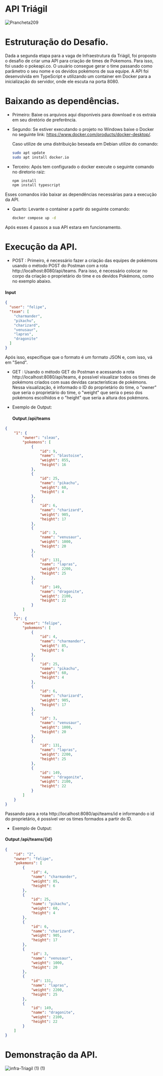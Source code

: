 # API Triágil

![Prancheta209](https://github.com/Felipepz/API-Triagil/assets/88398389/fc5728a6-ee74-4561-a806-1b654a2fcd93)

# Estruturação do Desafio.

Dada a segunda etapa para a vaga de Infraestrutura da Triágil, foi proposto o desafio de criar uma API para criação de times de Pokemons. Para isso, foi usado o pokeapi.co. O usuário consegue gerar o time passando como parâmetro o seu nome e os devidos pokémons de sua equipe. A API foi desenvolvida em TypeScript e utilizando um container em Docker para a inicialização do servidor, onde ele escuta na porta 8080.

# Baixando as dependências.
  - Primeiro: Baixe os arquivos aqui disponíveis para download e os extraia em seu diretório de preferência.
  - Segundo: Se estiver executando o projeto no Windows baixe o Docker no seguinte link: https://www.docker.com/products/docker-desktop/.

    Caso utilize de uma distribuição beseada em Debian utilize do comando:
    ```bash
    sudo apt update
    sudo apt install docker.io 
  - Terceiro: Após tem configurado o docker execute o seguinte comando no diretorio raiz:
    ```bash
    npm install
    npm install typescript
   Esses comandos irão baixar as dependências necessárias para a execução da API.
   
  - Quarto: Levante o container a partir do seguinte comando:
    ```bash
    docker compose up -d  

  Após esses 4 passos a sua API estara em funcionamento. 
  
# Execução da API.
- POST : 
Primeiro, é necessário fazer a criação das equipes de pokémons usando o método POST do Postman com a rota http://localhost:8080/api/teams. 
Para isso, é necessário colocar no corpo da criação o proprietário do time e os devidos Pokémons, como no exemplo abaixo.

#### Input
```json
{
  "user": "felipe",
  "team": [
    "charmander",
    "pikachu",
    "charizard",
    "venusaur",
    "lapras",
    "dragonite"
  ]
}
```

Após isso, especifique que o formato é um formato JSON e, com isso, vá em "Send".

- GET :
Usando o método GET do Postman e acessando a rota http://localhost:8080/api/teams, é possível visualizar todos os times de pokémons criados com suas devidas características de pokémons. Nessa visualização, é informado o ID do proprietário do time, o "owner" que seria o proprietário do time, o "weight" que seria o peso dos pokémons escolhidos e o "height" que seria a altura dos pokémons.

- Exemplo de Output:
  #### Output /api/teams

```json
{
    "1": {
        "owner": "sleao",
        "pokemons": [
            {
                "id": 9,
                "name": "blastoise",
                "weight": 855,
                "height": 16
            },
            {
                "id": 25,
                "name": "pikachu",
                "weight": 60,
                "height": 4
            },
            {
                "id": 6,
                "name": "charizard",
                "weight": 905,
                "height": 17
            },
            {
                "id": 3,
                "name": "venusaur",
                "weight": 1000,
                "height": 20
            },
            {
                "id": 131,
                "name": "lapras",
                "weight": 2200,
                "height": 25
            },
            {
                "id": 149,
                "name": "dragonite",
                "weight": 2100,
                "height": 22
            }
        ]
    },
    "2": {
        "owner": "felipe",
        "pokemons": [
            {
                "id": 4,
                "name": "charmander",
                "weight": 85,
                "height": 6
            },
            {
                "id": 25,
                "name": "pikachu",
                "weight": 60,
                "height": 4
            },
            {
                "id": 6,
                "name": "charizard",
                "weight": 905,
                "height": 17
            },
            {
                "id": 3,
                "name": "venusaur",
                "weight": 1000,
                "height": 20
            },
            {
                "id": 131,
                "name": "lapras",
                "weight": 2200,
                "height": 25
            },
            {
                "id": 149,
                "name": "dragonite",
                "weight": 2100,
                "height": 22
            }
        ]
    }
}
```


Passando para a rota http://localhost:8080/api/teams/id e informando o id do proprietário, é possível ver os times formados a partir do ID.

- Exemplo de Output:
 #### Output /api/teams/{id}

```json
{
    "id": "2",
    "owner": "felipe",
    "pokemons": [
        {
            "id": 4,
            "name": "charmander",
            "weight": 85,
            "height": 6
        },
        {
            "id": 25,
            "name": "pikachu",
            "weight": 60,
            "height": 4
        },
        {
            "id": 6,
            "name": "charizard",
            "weight": 905,
            "height": 17
        },
        {
            "id": 3,
            "name": "venusaur",
            "weight": 1000,
            "height": 20
        },
        {
            "id": 131,
            "name": "lapras",
            "weight": 2200,
            "height": 25
        },
        {
            "id": 149,
            "name": "dragonite",
            "weight": 2100,
            "height": 22
        }
    ]
}
```
# Demonstração da API.

![infra-Triagil (1) (1)](https://github.com/Felipepz/API-Triagil/assets/88398389/9fe7be67-b405-432e-b614-735afdb41618)
